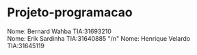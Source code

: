 # Projeto-programacao
Nome: Bernard Wahba    TIA:31693210  
Nome: Erik Sardinha    TIA:31640885 "/n"
Nome: Henrique Velardo TIA:31645119
